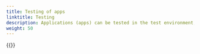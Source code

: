 ```yaml
---
title: Testing of apps
linktitle: Testing
description: Applications (apps) can be tested in the test environment, or locally.
weight: 50
---
```


{{<children />}}
